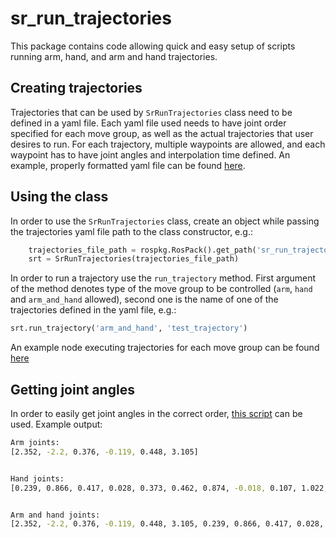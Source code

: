 # sr_run_trajectories

This package contains code allowing quick and easy setup of scripts running arm, hand, and arm and hand trajectories.

## Creating trajectories

Trajectories that can be used by `SrRunTrajectories` class need to be defined in a yaml file. Each yaml file used needs to have joint order specified for each move group, as well as the actual trajectories that user desires to run. For each trajectory, multiple waypoints are allowed, and each waypoint has to have joint angles and interpolation time defined. An example, properly formatted yaml file can be found [here](./config/example_trajectories.yaml).

## Using the class

In order to use the `SrRunTrajectories` class, create an object while passing the trajectories yaml file path to the class constructor, e.g.:

```python
    trajectories_file_path = rospkg.RosPack().get_path('sr_run_trajectories') + '/config/example_trajectories.yaml'
    srt = SrRunTrajectories(trajectories_file_path)
```

In order to run a trajectory use the `run_trajectory` method. First argument of the method denotes type of the move group to be controlled (`arm`, `hand` and `arm_and_hand` allowed), second one is the name of one of the trajectories defined in the yaml file, e.g.:

```python
srt.run_trajectory('arm_and_hand', 'test_trajectory')
```

An example node executing trajectories for each move group can be found [here](./scripts/run_trajectories_node.py)

## Getting joint angles

In order to easily get joint angles in the correct order, [this script](./scripts/get_joint_angles.py) can be used. Example output:

```sh
Arm joints:
[2.352, -2.2, 0.376, -0.119, 0.448, 3.105]


Hand joints:
[0.239, 0.866, 0.417, 0.028, 0.373, 0.462, 0.874, -0.018, 0.107, 1.022, 0.749, 0.803, 0.108, 0.433, 0.583, 0.837, -0.0, 0.518, 0.171, -0.059, 1.126, -0.132, 0.034, -0.03]


Arm and hand joints:
[2.352, -2.2, 0.376, -0.119, 0.448, 3.105, 0.239, 0.866, 0.417, 0.028, 0.373, 0.462, 0.874, -0.018, 0.107, 1.022, 0.749, 0.803, 0.108, 0.433, 0.583, 0.837, -0.0, 0.518, 0.171, -0.059, 1.126, -0.132, 0.034, -0.03]
```
